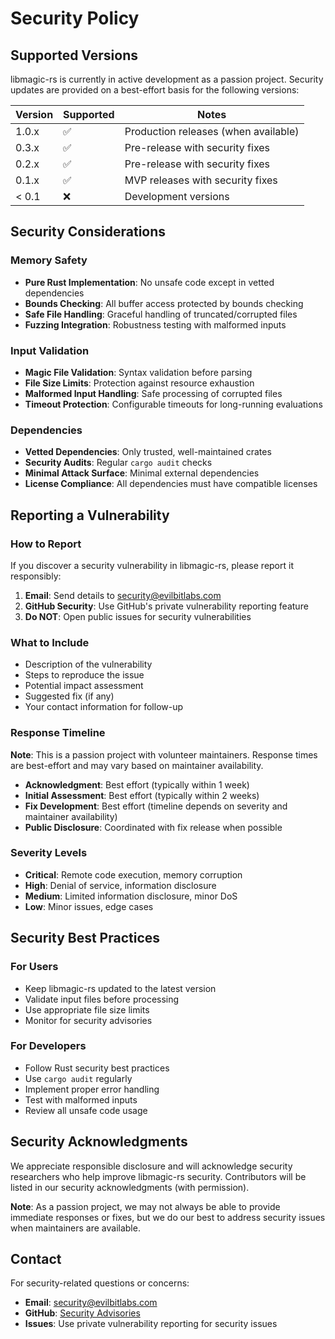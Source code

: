 # Security Policy

## Supported Versions

libmagic-rs is currently in active development as a passion project. Security updates are provided on a best-effort basis for the following versions:

| Version | Supported          | Notes                                |
| ------- | ------------------ | ------------------------------------ |
| 1.0.x   | :white_check_mark: | Production releases (when available) |
| 0.3.x   | :white_check_mark: | Pre-release with security fixes      |
| 0.2.x   | :white_check_mark: | Pre-release with security fixes      |
| 0.1.x   | :white_check_mark: | MVP releases with security fixes     |
| < 0.1   | :x:                | Development versions                 |

## Security Considerations

### Memory Safety

- **Pure Rust Implementation**: No unsafe code except in vetted dependencies
- **Bounds Checking**: All buffer access protected by bounds checking
- **Safe File Handling**: Graceful handling of truncated/corrupted files
- **Fuzzing Integration**: Robustness testing with malformed inputs

### Input Validation

- **Magic File Validation**: Syntax validation before parsing
- **File Size Limits**: Protection against resource exhaustion
- **Malformed Input Handling**: Safe processing of corrupted files
- **Timeout Protection**: Configurable timeouts for long-running evaluations

### Dependencies

- **Vetted Dependencies**: Only trusted, well-maintained crates
- **Security Audits**: Regular `cargo audit` checks
- **Minimal Attack Surface**: Minimal external dependencies
- **License Compliance**: All dependencies must have compatible licenses

## Reporting a Vulnerability

### How to Report

If you discover a security vulnerability in libmagic-rs, please report it responsibly:

1. **Email**: Send details to <security@evilbitlabs.com>
2. **GitHub Security**: Use GitHub's private vulnerability reporting feature
3. **Do NOT**: Open public issues for security vulnerabilities

### What to Include

- Description of the vulnerability
- Steps to reproduce the issue
- Potential impact assessment
- Suggested fix (if any)
- Your contact information for follow-up

### Response Timeline

**Note**: This is a passion project with volunteer maintainers. Response times are best-effort and may vary based on maintainer availability.

- **Acknowledgment**: Best effort (typically within 1 week)
- **Initial Assessment**: Best effort (typically within 2 weeks)
- **Fix Development**: Best effort (timeline depends on severity and maintainer availability)
- **Public Disclosure**: Coordinated with fix release when possible

### Severity Levels

- **Critical**: Remote code execution, memory corruption
- **High**: Denial of service, information disclosure
- **Medium**: Limited information disclosure, minor DoS
- **Low**: Minor issues, edge cases

## Security Best Practices

### For Users

- Keep libmagic-rs updated to the latest version
- Validate input files before processing
- Use appropriate file size limits
- Monitor for security advisories

### For Developers

- Follow Rust security best practices
- Use `cargo audit` regularly
- Implement proper error handling
- Test with malformed inputs
- Review all unsafe code usage

## Security Acknowledgments

We appreciate responsible disclosure and will acknowledge security researchers who help improve libmagic-rs security. Contributors will be listed in our security acknowledgments (with permission).

**Note**: As a passion project, we may not always be able to provide immediate responses or fixes, but we do our best to address security issues when maintainers are available.

## Contact

For security-related questions or concerns:

- **Email**: <security@evilbitlabs.com>
- **GitHub**: [Security Advisories](https://github.com/EvilBit-Labs/libmagic-rs/security/advisories)
- **Issues**: Use private vulnerability reporting for security issues
